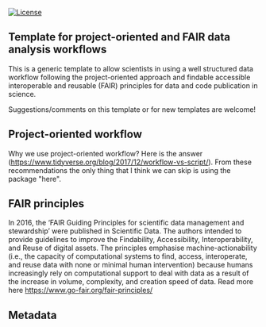 <!-- badges: start -->
[![License](https://img.shields.io/badge/License-CC%20BY%204.0-blue.svg)](https://creativecommons.org/licenses/by/4.0/deed.en) 
<!-- badges: end --> 

## Template for project-oriented and FAIR data analysis workflows

This is a generic template to allow scientists in using a well structured data workflow following the project-oriented approach and findable accessible interoperable and reusable (FAIR) principles for data and code publication in science.

Suggestions/comments on this template or for new templates are welcome!

## Project-oriented workflow

Why we use project-oriented workflow? Here is the answer (https://www.tidyverse.org/blog/2017/12/workflow-vs-script/). From these recommendations the only thing that I think we can skip is using the package "here". 

## FAIR principles

In 2016, the ‘FAIR Guiding Principles for scientific data management and stewardship’ were published in Scientific Data. The authors intended to provide guidelines to improve the Findability, Accessibility, Interoperability, and Reuse of digital assets. The principles emphasise machine-actionability (i.e., the capacity of computational systems to find, access, interoperate, and reuse data with none or minimal human intervention) because humans increasingly rely on computational support to deal with data as a result of the increase in volume, complexity, and creation speed of data. Read more here https://www.go-fair.org/fair-principles/

## Metadata


